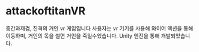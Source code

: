 # attackoftitanVR
중간과제겸, 진격의 거인 vr 게임입니다
사용자는 vr 기기를 사용해 와이어 액션을 통해 이동하며, 거인의 목을 썰면 거인을 죽일수있습니다.
Unity 엔진을 통해 개발되었습니다.
